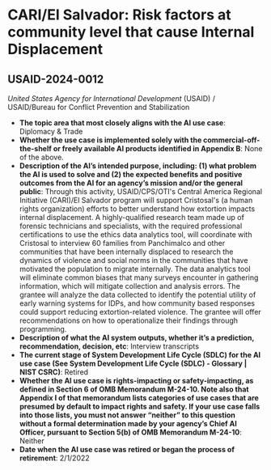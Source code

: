 # CARI/El Salvador: Risk factors at community level that cause Internal Displacement
## USAID-2024-0012
_United States Agency for International Development_ (USAID) / USAID/Bureau for Conflict Prevention and Stabilization


+ **The topic area that most closely aligns with the AI use case**: Diplomacy & Trade
+ **Whether the use case is implemented solely with the commercial-off-the-shelf or freely available AI products identified in Appendix B**: None of the above.
+ **Description of the AI’s intended purpose, including: (1) what problem the AI is used to solve and (2) the expected benefits and positive outcomes from the AI for an agency’s mission and/or the general public**: Through this activity, USAID/CPS/OTI's Central America Regional Initiative (CARI)/El Salvador program will support Cristosal's (a human rights organization) efforts to better understand how extortion impacts internal displacement. A highly-qualified research team made up of forensic technicians and specialists, with the required professional certifications to use the ethics data analytics tool, will coordinate with Cristosal to interview 60 families from Panchimalco and other communities that have been internally displaced to research the dynamics of violence and social norms in the communities that have motivated the population to migrate internally. The data analytics tool will eliminate common biases that many surveys encounter in gathering information, which will mitigate collection and analysis errors. The grantee will analyze the data collected to identify the potential utility of early warning systems for IDPs, and how community based responses could support reducing extortion-related violence. The grantee will offer recommendations on how to operationalize their findings through programming.
+ **Description of what the AI system outputs, whether it’s a prediction, recommendation, decision, etc**: Interview transcripts
+ **The current stage of System Development Life Cycle (SDLC) for the AI use case (See System Development Life Cycle (SDLC) - Glossary | NIST CSRC)**: Retired
+ **Whether the AI use case is rights-impacting or safety-impacting, as defined in Section 6 of OMB Memorandum M-24-10. Note also that Appendix I of that memorandum lists categories of use cases that are presumed by default to impact rights and safety. If your use case falls into those lists, you must not answer “neither” to this question without a formal determination made by your agency’s Chief AI Officer, pursuant to Section 5(b) of OMB Memorandum M-24-10**: Neither
+ **Date when the AI use case was retired or began the process of retirement**: 2/1/2022